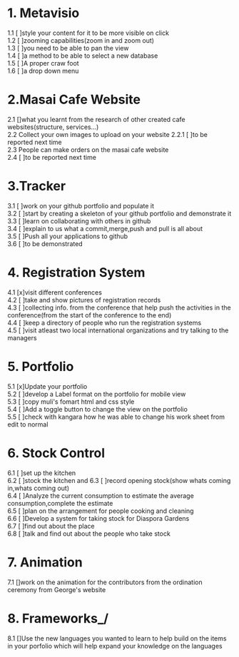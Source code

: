 # 1. Metavisio

1.1 [ ]style your content for it to be more visible on click  
1.2 [ ]zooming capabilities(zoom in and zoom out)  
1.3 [ ]you need to be able to pan the view  
1.4 [ ]a method to be able to select a new database  
1.5 [ ]A proper craw foot  
1.6 [ ]a drop down menu

# 2.Masai Cafe Website

2.1 []what you learnt from the research of other created cafe websites(structure, services...)  
2.2 Collect your own images to upload on your website
2.2.1 [ ]to be reported next time  
2.3 People can make orders on the masai cafe website  
2.4 [ ]to be reported next time

# 3.Tracker

3.1 [ ]work on your github portfolio and populate it  
3.2 [ ]start by creating a skeleton of your github portfolio and demonstrate it  
3.3 [ ]learn on collaborating with others in github  
3.4 [ ]explain to us what a commit,merge,push and pull is all about  
3.5 [ ]Push all your applications to github  
3.6 [ ]to be demonstrated

# 4. Registration System

4.1 [x]visit different conferences  
4.2 [ ]take and show pictures of registration records  
4.3 [ ]collecting info. from the conference that help push the activities in the conference(from the start of the conference to the end)  
4.4 [ ]keep a directory of people who run the registration systems  
4.5 [ ]visit atleast two local international organizations and try talking to the managers

# 5. Portfolio

5.1 [x]Update your portfolio  
5.2 [ ]develop a Label format on the portfolio for mobile view  
5.3 [ ]copy muli's fomart html and css style  
5.4 [ ]Add a toggle button to change the view on the portfolio  
5.5 [ ]check with kangara how he was able to change his work sheet from edit to normal

# 6. Stock Control

<!-- a stock control system for mutall data: -->

6.1 [ ]set up the kitchen  
6.2 [ ]stock the kitchen and
6.3 [ ]record opening stock(show whats coming in,whats coming out)   
6.4 [ ]Analyze the current consumption to estimate the average consumption,complete the estimate  
6.5 [ ]plan on the arrangement for people cooking and cleaning  
6.6 [ ]Develop a system for taking stock for Diaspora Gardens  
6.7 [ ]find out about the place  
6.8 [ ]talk and find out about the people who take stock  

# 7. Animation

7.1 []work on the animation for the contributors from the ordination ceremony from George's website

# 8. Frameworks\_/

8.1 []Use the new languages you wanted to learn to help build on the items in your porfolio which will help expand your knowledge on the languages
